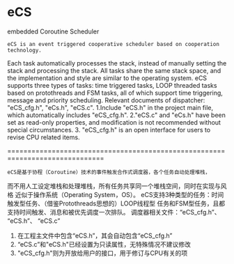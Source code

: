 
# eCS

embedded Coroutine Scheduler

    eCS is an event triggered cooperative scheduler based on cooperation technology. 
Each task automatically processes the stack, instead of manually setting the stack 
and processing the stack. All tasks share the same stack space, and the implementation 
and style are similar to the operating system.
    eCS supports three types of tasks: time triggered tasks, LOOP threaded tasks 
based on protothreads and FSM tasks, all of which support time triggering, message 
and priority scheduling.
    Relevant documents of dispatcher: "eCS_cfg.h", "eCs.h", "eCS.c".
    1.Include "eCS.h" in the project main file, which automatically includes "eCS_cfg.h".
    2."eCS.c" and "eCs.h" have been set as read-only properties, and modification is not 
recommended without special circumstances.
    3. "eCS_cfg.h" is an open interface for users to revise CPU related items.
    
==============================================================================

    eCS是基于协程（Coroutine）技术的事件触发合作式调度器，各个任务自动处理堆栈，
而不用人工设定堆栈和处理堆栈，所有任务共享同一个堆栈空间，同时在实现与风格
近似于操作系统（Operating System，OS）。
   eCS支持3种类型的任务：时间触发型任务、（借鉴Protothreads思想的）LOOP线程型
任务和FSM型任务，且都支持时间触发、消息和被优先调度一次排队。
   调度器相关文件：“eCS_cfg.h”、 “eCS.h”、 “eCS.c”
   1. 在工程主文件中包含“eCS.h”，其会自动包含“eCS_cfg.h”
   2. “eCS.c”和"eCS.h"已经设置为只读属性，无特殊情况不建议修改
   3. "eCS_cfg.h"则为开放给用户的接口，用于修订与CPU有关的项	

